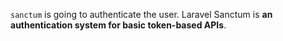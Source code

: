 `sanctum` is going to authenticate the user.
Laravel Sanctum is **an authentication system for basic token-based APIs**.

